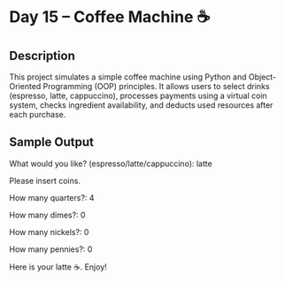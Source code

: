 # Day 15 – Coffee Machine ☕

## Description
This project simulates a simple coffee machine using Python and Object-Oriented Programming (OOP) principles. It allows users to select drinks (espresso, latte, cappuccino), processes payments using a virtual coin system, checks ingredient availability, and deducts used resources after each purchase.

## Sample Output
What would you like? (espresso/latte/cappuccino): latte

Please insert coins.

How many quarters?: 4

How many dimes?: 0

How many nickels?: 0

How many pennies?: 0

Here is your latte ☕. Enjoy!

